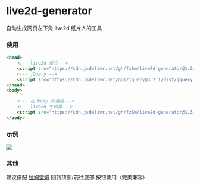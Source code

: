 # live2d-generator

自动生成网页左下角 live2d 纸片人的工具

### 使用

```html
<head>
    <!-- live2d 核心 -->
    <script src="https://cdn.jsdelivr.net/gh/fz6m/live2d-generator@1.2/dist/live2d.js"></script>
    <!-- jQuery -->
    <script src='https://cdn.jsdelivr.net/npm/jquery@3.2.1/dist/jquery.min.js'></script>
</head>
<body>

    <!-- 在 body 的最后 -->
    <!-- live2d 生成器 -->
    <script src="https://cdn.jsdelivr.net/gh/fz6m/live2d-generator@1.3/dist/live2d-generator.min.js"></script>
</body>
```


### 示例
![](https://cdn.jsdelivr.net/gh/fz6m/Private-picgo@moe/img/20200910190542.png)


### 其他
建议搭配 [拉姆雷姆](https://github.com/fz6m/lamu-leimu-button) 回到顶部/前往底部 按钮使用（完美兼容）
